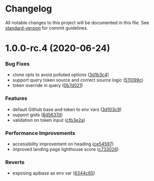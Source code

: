 # Changelog

All notable changes to this project will be documented in this file. See [standard-version](https://github.com/conventional-changelog/standard-version) for commit guidelines.

# 1.0.0-rc.4 (2020-06-24)


### Bug Fixes

* clone opts to avoid polluted options ([3d1b3c4](https://github.com/privatenumber/github-cdn/commit/3d1b3c491741ece630e5273a67432e5f400ae075))
* support query token source and correct source logic ([511099c](https://github.com/privatenumber/github-cdn/commit/511099ca06baf224fdcaf300ffd64727f25f6801))
* token override in query ([0b7d021](https://github.com/privatenumber/github-cdn/commit/0b7d021a9405ad30476b5d76c50de4bc77a486d1))


### Features

* default Github base and token to env vars ([3d103c9](https://github.com/privatenumber/github-cdn/commit/3d103c9711fc588022f4a891c398d43e0e970952))
* support gists ([8d5637d](https://github.com/privatenumber/github-cdn/commit/8d5637d2f51b09b513ab75a398d860f3341d1a2c))
* validation on token input ([cfb3e2a](https://github.com/privatenumber/github-cdn/commit/cfb3e2a0e5f6e87a643213413d149b78e5c0cc50))


### Performance Improvements

* accessibility improvement on heading ([ce54597](https://github.com/privatenumber/github-cdn/commit/ce545975c18eb18183decf2b7d5b38ba1676c054))
* improved landing page lighthouse score ([c733026](https://github.com/privatenumber/github-cdn/commit/c733026ab16c27d62b09f9afa571338f4fa0586c))


### Reverts

* exposing apibase as env var ([6344c65](https://github.com/privatenumber/github-cdn/commit/6344c650418559b0378da9ead5bbcc739887c0ef))
